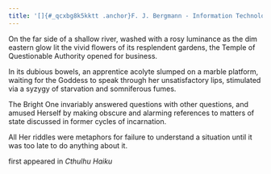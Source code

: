 ```yaml
---
title: '[]{#_qcxbg8k5kktt .anchor}F. J. Bergmann - Information Technology'
---
```


On the far side of a shallow river, washed with a rosy luminance as the
dim eastern glow lit the vivid flowers of its resplendent gardens, the
Temple of Questionable Authority opened for business.

In its dubious bowels, an apprentice acolyte slumped on a marble
platform, waiting for the Goddess to speak through her unsatisfactory
lips, stimulated via a syzygy of starvation and somniferous fumes.

The Bright One invariably answered questions with other questions, and
amused Herself by making obscure and alarming references to matters of
state discussed in former cycles of incarnation.

All Her riddles were metaphors for failure to understand a situation
until it was too late to do anything about it.

first appeared in *Cthulhu Haiku*
